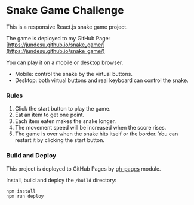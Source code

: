 # Snake Game Challenge
This is a responsive React.js snake game project.

The game is deployed to my GitHub Page: [https://jundesu.github.io/snake_game/](https://jundesu.github.io/snake_game/)

You can play it on a mobile or desktop browser.
- Mobile: control the snake by the virtual buttons.
- Desktop: both virtual buttons and real keyboard can control the snake. 

### Rules
1. Click the start button to play the game.
2. Eat an item to get one point.
3. Each item eaten makes the snake longer.
4. The movement speed will be increased when the score rises.
5. The game is over when the snake hits itself or the border. You can restart it by clicking the start button.

### Build and Deploy
This project is deployed to GitHub Pages by [gh-pages](https://github.com/tschaub/gh-pages) module.

Install, build and deploy the `/build` directory:
```
npm install
npm run deploy
```
